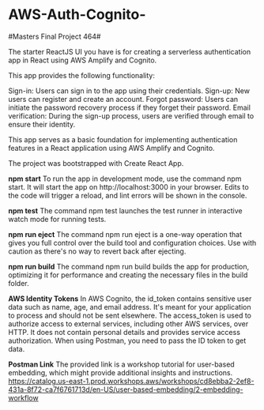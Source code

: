 # AWS-Auth-Cognito-

#Masters Final Project 464#

The starter ReactJS UI you have is for creating a serverless authentication app in React using AWS Amplify and Cognito. 

This app provides the following functionality:

Sign-in: Users can sign in to the app using their credentials.
Sign-up: New users can register and create an account.
Forgot password: Users can initiate the password recovery process if they forget their password.
Email verification: During the sign-up process, users are verified through email to ensure their identity.

This app serves as a basic foundation for implementing authentication features in a React application using AWS Amplify and Cognito.

The project was bootstrapped with Create React App.

**npm start**
To run the app in development mode, use the command npm start. It will start the app on http://localhost:3000 in your browser. Edits to the code will trigger a reload, and lint errors will be shown in the console.

**npm test**
The command npm test launches the test runner in interactive watch mode for running tests.

**npm run eject**
The command npm run eject is a one-way operation that gives you full control over the build tool and configuration choices. Use with caution as there's no way to revert back after ejecting.

**npm run build**
The command npm run build builds the app for production, optimizing it for performance and creating the necessary files in the build folder.

**AWS Identity Tokens**
In AWS Cognito, the id_token contains sensitive user data such as name, age, and email address. It's meant for your application to process and should not be sent elsewhere.
The access_token is used to authorize access to external services, including other AWS services, over HTTP. It does not contain personal details and provides service access authorization. When using Postman, you need to pass the ID token to get data.

**Postman Link**
The provided link is a workshop tutorial for user-based embedding, which might provide additional insights and instructions.
https://catalog.us-east-1.prod.workshops.aws/workshops/cd8ebba2-2ef8-431a-8f72-ca7f6761713d/en-US/user-based-embedding/2-embedding-workflow


